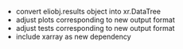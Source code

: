 + convert eliobj.results object into xr.DataTree
+ adjust plots corresponding to new output format
+ adjust tests corresponding to new output format
+ include xarray as new dependency
